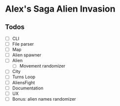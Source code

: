 # Alex's Saga Alien Invasion

## Todos

- [ ] CLI
- [ ] File parser
- [ ] Map
- [ ] Alien spawner
- [ ] Alien
  - [ ] Movement randomizer
- [ ] City
- [ ] Turns Loop
- [ ] AliensFight
- [ ] Documentation
- [ ] UX
- [ ] Bonus: alien names randomizer